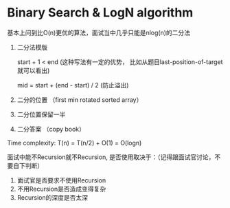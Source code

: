 # Binary Search & LogN algorithm

基本上问到比O\(n\)更优的算法，面试当中几乎只能是nlog\(n\)的二分法

1. 二分法模版

   start + 1 &lt; end \(这种写法有一定的优势， 比如从题目last-position-of-target就可以看出\)

   mid = start + \(end - start\) / 2 \(防止溢出\)

2. 二分的位置 （first min  rotated sorted array）
3. 二分位置保留一半
4. 二分答案 （copy book）

Time complexity: T\(n\) = T\(n/2\) + O\(1\) = O\(logn\)

面试中能不Recursion就不Recursion, 是否使用取决于：（记得跟面试官讨论，不要自下判断）

1. 面试官是否要求不使用Recursion
2. 不用Recursion是否造成变得复杂
3. Recursion的深度是否太深



